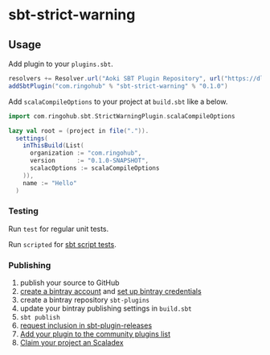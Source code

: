 # sbt-strict-warning

## Usage

Add plugin to your `plugins.sbt`.

```scala
resolvers += Resolver.url("Aoki SBT Plugin Repository", url("https://dl.bintray.com/aoki/sbt-plugins/"))(Resolver.ivyStylePatterns)
addSbtPlugin("com.ringohub" % "sbt-strict-warning" % "0.1.0")
```

Add `scalaCompileOptions` to your project at `build.sbt` like a below.

```scala
import com.ringohub.sbt.StrictWarningPlugin.scalaCompileOptions

lazy val root = (project in file(".")).
  settings(
    inThisBuild(List(
      organization := "com.ringohub",
      version      := "0.1.0-SNAPSHOT",
      scalacOptions := scalaCompileOptions
    )),
    name := "Hello"
  )
```

### Testing

Run `test` for regular unit tests.

Run `scripted` for [sbt script tests](http://www.scala-sbt.org/1.x/docs/Testing-sbt-plugins.html).

### Publishing

1. publish your source to GitHub
2. [create a bintray account](https://bintray.com/signup/index) and [set up bintray credentials](https://github.com/sbt/sbt-bintray#publishing)
3. create a bintray repository `sbt-plugins` 
4. update your bintray publishing settings in `build.sbt`
5. `sbt publish`
6. [request inclusion in sbt-plugin-releases](https://bintray.com/sbt/sbt-plugin-releases)
7. [Add your plugin to the community plugins list](https://github.com/sbt/website#attention-plugin-authors)
8. [Claim your project an Scaladex](https://github.com/scalacenter/scaladex-contrib#claim-your-project)
